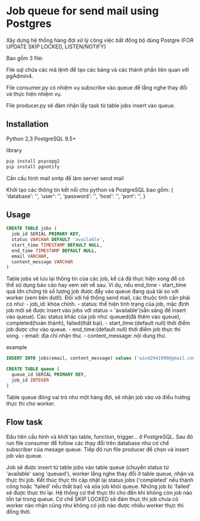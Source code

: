 # Job queue for send mail using Postgres 

Xây dựng hệ thống hàng đợi xử lý công việc bất đồng bộ dùng Postgre (FOR UPDATE SKIP LOCKED, LISTEN/NOTIFY)

Bao gồm 3 file:

File sql chứa các mã lệnh để tạo các bảng và các thành phần liên quan với pgAdmin4.

File consumer.py có nhiệm vụ subscribe vào queue để lắng nghe thay đổi và thực hiện nhiệm vụ.

File producer.py sẽ đảm nhận lấy task từ table jobs insert vào queue.

## Installation

Python 2,3
PostgreSQL 9.5+

library
```bash
pip install psycopg2
pip install pgnotify
```
Cần cấu hình mail smtp để làm server send mail

Khởi tạo các thông tin kết nối cho python và PostgreSQL bao gồm: 
{
    'database': '',
    'user': '',
    'password': '',
    'host': '',
    'port': '',
}
    
## Usage

```sql
CREATE TABLE jobs (
  job_id SERIAL PRIMARY KEY,
  status VARCHAR DEFAULT 'available',
  start_time TIMESTAMP DEFAULT NULL,
  end_time TIMESTAMP DEFAULT NULL,
  email VARCHAR,
  content_message VARCHAR
)
```
Table jobs sẽ lưu lại thông tin của các job, kể cả đã thực hiện xong để có thể sử dụng báo cáo hay xem xét về sau. Ví dụ, nếu end_time - start_time quá lớn chứng tỏ số lượng job được đẩy vào queue đang quá tải so với worker (xem bên dưới).
Đối với hệ thống send mail, các thuộc tính cần phải có như:
    - job_id: khóa chính.
    - status: thể hiện tình trạng của job, mặc định job mới sẽ được insert vào jobs với status = 'available'(sẵn sàng để insert vào queue). Các status khác của job như: queued(đã thêm vào queue), completed(hoàn thành), failed(thất bại).
    - start_time:(default null) thời điểm job được cho vào queue.
    - end_time:(default null) thời điểm job thực thi xong.
    - email: địa chỉ nhận thư.
    - content_message: nội dung thư.

example 
```sql
INSERT INTO jobs(email, content_message) values ('wind2941999@gmail.com', 'test queue')
```

```sql
CREATE TABLE queue (
  queue_id SERIAL PRIMARY KEY,
  job_id INTEGER
)
```
Table queue đóng vai trò như một hàng đợi, sẽ nhận job vào và điều hướng thực thi cho worker. 
    
## Flow task

Đầu tiên cấu hình và khởi tạo table, function, trigger... ở PostgreSQL.
Sau đó run file consumer để follow các thay đổi trên database như cơ chế subscriber của mesage queue.
Tiếp đó run file producer để chọn và insert job vào queue.

Job sẽ được insert từ table jobs vào table queue (chuyển status từ 'available' sang 'queued'), worker lắng nghe thay đổi ở table queue, nhận và thực thi job. Kết thúc thực thi cập nhật lại status jobs ('completed' nếu thành công hoặc 'failed' nếu thất bại) và xóa job khỏi queue. Những job bị 'failed' sẽ được thực thi lại. Hệ thống cứ thế thực thi cho đến khi không còn job nào tồn tại trong queue. Cơ chế SKIP LOCKED sẽ đảm thực thi job chưa có worker nào nhận cũng như không có job nào được nhiều worker thực thi đồng thời.